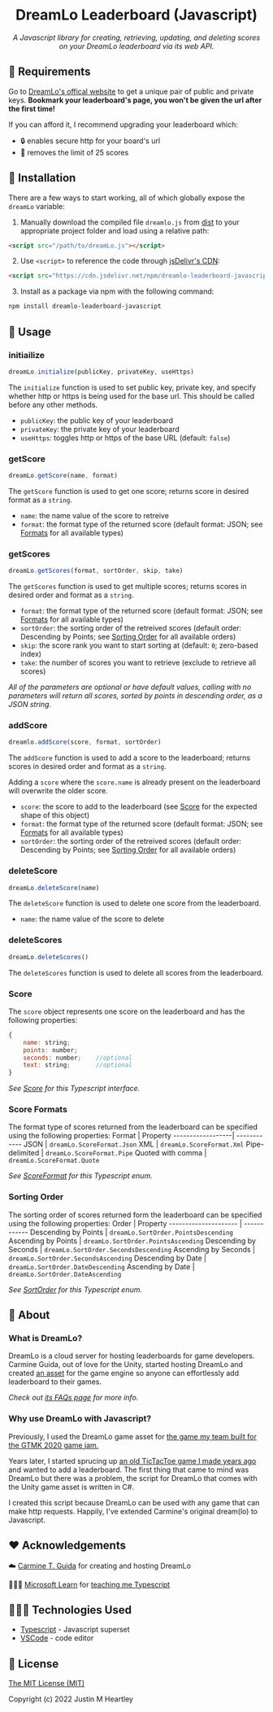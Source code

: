 <h1 align="center">
    DreamLo Leaderboard (Javascript)
</h1>
<p align="center">
  <i>A Javascript library for creating, retrieving, updating, and deleting scores on your DreamLo leaderboard via its web API.</i>
</p>



## 🔩 Requirements
Go to [DreamLo's offical website](https://dreamlo.com/) to get a unique pair of public and private keys. **Bookmark your leaderboard's page, you won't be given the url after the first time!**

If you can afford it, I recommend upgrading your leaderboard which:
+ 🔒 enables secure http for your board's url
+ 💪 removes the limit of 25 scores



## 🔧 Installation
There are a few ways to start working, all of which globally expose the `dreamLo` variable:
1. Manually download the compiled file `dreamlo.js` from [dist](/dist) to your appropriate project folder and load using a relative path:
```html
<script src="/path/to/dreamLo.js"></script>
```
2. Use `<script>` to reference the code through [jsDelivr's CDN](https://www.jsdelivr.com/package/npm/dreamlo-leaderboard-javascript):
```html
<script src="https://cdn.jsdelivr.net/npm/dreamlo-leaderboard-javascript@1.0.0/dist/dreamLo.min.js"></script>
```
3. Install as a package via npm with the following command:
```bash
npm install dreamlo-leaderboard-javascript
```



## 🤖 Usage
### initiailize
```javascript
dreamLo.initialize(publicKey, privateKey, useHttps)
```
The `initialize` function is used to set public key, private key, and specify whether http or https is being used for the base url. This should be called before any other methods.
+ `publicKey`: the public key of your leaderboard
+ `privateKey`: the private key of your leaderboard
+ `useHttps`: toggles http or https of the base URL (default: `false`)

### getScore
```javascript
dreamLo.getScore(name, format)
```
The `getScore` function is used to get one score; returns score in desired format as a `string`.
+ `name`: the name value of the score to retreive
+ `format`: the format type of the returned score (default format: JSON; see [Formats](#score-formats) for all available types)

### getScores
```javascript
dreamLo.getScores(format, sortOrder, skip, take)
```
The `getScores` function is used to get multiple scores; returns scores in desired order and format as a `string`.

+ `format`: the format type of the returned score (default format: JSON; see [Formats](#score-formats) for all available types)
+ `sortOrder`: the sorting order of the retreived scores (default order: Descending by Points; see [Sorting Order](#sorting-order) for all available orders)
+ `skip`: the score rank you want to start sorting at (default: `0`; zero-based index)
+ `take`: the number of scores you want to retrieve (exclude to retrieve all scores)

*All of the parameters are optional or have default values, calling with no parameters will return all scores, sorted by points in descending order, as a JSON string.*

### addScore
```javascript
dreamlo.addScore(score, format, sortOrder)
```
The `addScore` function is used to add a score to the leaderboard; returns scores in desired order and format as a `string`.

Adding a `score` where the `score.name` is already present on the leaderboard will overwrite the older score.

+ `score`: the score to add to the leaderboard (see [Score](#score) for the expected shape of this object)
+ `format`: the format type of the returned score (default format: JSON; see [Formats](#score-formats) for all available types)
+ `sortOrder`: the sorting order of the retreived scores (default order: Descending by Points; see [Sorting Order](#sorting-order) for all available orders)

### deleteScore
```javascript
dreamLo.deleteScore(name)
```
The `deleteScore` function is used to delete one score from the leaderboard.
+ `name`: the name value of the score to delete

### deleteScores
```javascript
dreamLo.deleteScores()
```
The `deleteScores` function is used to delete all scores from the leaderboard.

### Score
The `score` object represents one score on the leaderboard and has the following properties:
```javascript
{
    name: string;
    points: number;
    seconds: number;    //optional
    text: string;       //optional
}
```

*See [Score](/src/score.ts) for this Typescript interface.*

### Score Formats
The format type of scores returned from the leaderboard can be specified using the following properties:
Format            | Property
------------------| ------------
JSON              | `dreamLo.ScoreFormat.Json`
XML               | `dreamLo.ScoreFormat.Xml`
Pipe-delimited    | `dreamLo.ScoreFormat.Pipe`
Quoted with comma | `dreamLo.ScoreFormat.Quote`

*See [ScoreFormat](/src/scoreFormat.ts) for this Typescript enum.*

### Sorting Order
The sorting order of scores returned form the leaderboard can be specified using the following properties: 
Order                 | Property
--------------------- | ------------
Descending by Points  | `dreamLo.SortOrder.PointsDescending`
Ascending by Points   | `dreamLo.SortOrder.PointsAscending`
Descending by Seconds | `dreamLo.SortOrder.SecondsDescending`
Ascending by Seconds  | `dreamLo.SortOrder.SecondsAscending`
Descending by Date    | `dreamLo.SortOrder.DateDescending`
Ascending by Date     | `dreamLo.SortOrder.DateAscending`

*See [SortOrder](/src/sortOrder.ts) for this Typescript enum.*



## 🤔 About
### What is DreamLo?
DreamLo is a cloud server for hosting leaderboards for game developers.
Carmine Guida, out of love for the Unity, started hosting DreamLo and created [an asset](https://assetstore.unity.com/packages/tools/network/dreamlo-com-free-instant-leaderboards-and-promocode-system-3862)
for the game engine so anyone can effortlessly add leaderboard to their games.

*Check out [its FAQs page](https://www.dreamlo.com/faq) for more info.*

### Why use DreamLo with Javascript?
Previously, I used the DreamLo game asset for [the game my team built for the GTMK 2020 game jam.](https://github.com/JMHeartley/Work-With-Me-Here)

Years later, I started sprucing up [an old TicTacToe game I made years ago](https://github.com/JMHeartley/TicTacToe)
and wanted to add a leaderboard. The first thing that came to mind was DreamLo but there was a problem, the script for DreamLo that comes with the Unity game asset is written in C#.

I created this script because DreamLo can be used with any game that can make http requests. Happily, I've extended Carmine's original dream(lo) to Javascript.



## ❤️ Acknowledgements
☁️ [Carmine T. Guida](https://carmine.com/) for creating and hosting DreamLo

👩🏼‍🏫 [Microsoft Learn](https://learn.microsoft.com/en-us/training/paths/build-javascript-applications-typescript/) 
for [teaching me Typescript](https://learn.microsoft.com/en-us/training/achievements/learn.language.build-javascript-applications-typescript.trophy?username=JMHeartley)



## 👨🏽‍💻 Technologies Used
+ [Typescript](https://www.typescriptlang.org/) - Javascript superset
+ [VSCode](https://code.visualstudio.com/) - code editor



## 📃 License
[The MIT License (MIT)](/LICENSE)

Copyright (c) 2022 Justin M Heartley

